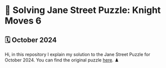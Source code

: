 # 🏰 Solving Jane Street Puzzle: Knight Moves 6 
## 🗓️ October 2024

Hi, in this repository I explain my solution to the Jane Street Puzzle for October 2024. You can find the original puzzle [here](https://www.janestreet.com/puzzles/knight-moves-6-index/). ♟️


